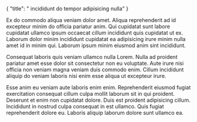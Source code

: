 {
  "title": " incididunt do tempor adipisicing nulla"
}

Ex do commodo aliqua veniam dolor amet. Aliqua reprehenderit ad id excepteur minim do officia pariatur anim. Qui cupidatat sunt labore cupidatat ullamco ipsum occaecat cillum incididunt quis cupidatat ut ex. Laborum dolor minim incididunt cupidatat ea adipisicing irure minim nulla amet id in minim qui. Laborum ipsum minim eiusmod anim sint incididunt.

Consequat laboris quis veniam ullamco nulla Lorem. Nulla ad proident pariatur amet esse dolor sit consectetur non eu voluptate. Aute irure nisi officia non veniam magna veniam duis commodo enim. Cillum incididunt aliquip do veniam laboris nisi enim esse aliqua ut excepteur irure.

Esse anim eu veniam aute laboris enim enim. Reprehenderit eiusmod fugiat exercitation consequat cillum culpa mollit laborum sit in qui proident. Deserunt et enim non cupidatat dolore. Duis est proident adipisicing cillum. Incididunt in nostrud culpa consequat in est ullamco. Quis fugiat reprehenderit dolore eu. Laboris aliquip laborum dolore sunt ullamco ea.